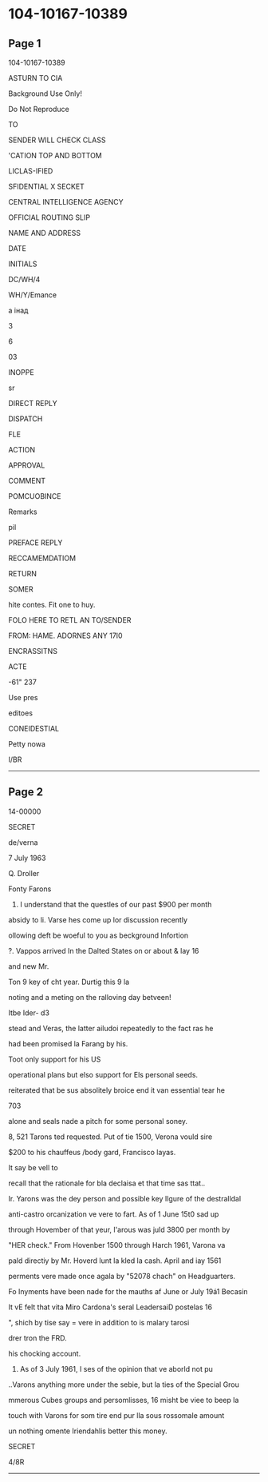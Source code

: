 # 104-10167-10389

## Page 1

104-10167-10389

ASTURN TO CIA

Background Use Only!

Do Not Reproduce

TO

SENDER WILL CHECK CLASS

'CATION TOP AND BOTTOM

LICLAS-IFIED

SFIDENTIAL X SECKET

CENTRAL INTELLIGENCE AGENCY

OFFICIAL ROUTING SLIP

NAME AND ADDRESS

DATE

INITIALS

DC/WH/4

WH/Y/Emance

а інад

3

6

03

INOPPE

sr

DIRECT REPLY

DISPATCH

FLE

ACTION

APPROVAL

COMMENT

POMCUOBINCE

Remarks

pil

PREFACE REPLY

RECCAMEMDATIOM

RETURN

SOMER

hite contes. Fit one to huy.

FOLO HERE TO RETL AN TO/SENDER

FROM: HAME. ADORNES ANY 17I0

ENCRASSITNS

ACTE

-61" 237

Use pres

editoes

CONEIDESTIAL

Petty nowa

I/BR

---

## Page 2

14-00000

SECRET

de/verna

7 July 1963

Q. Droller

Fonty Farons

1. I understand that the questles of our past $900 per month

absidy to li. Varse hes come up lor discussion recently

ollowing deft be woeful to you as beckground Infortion

?. Vappos arrived In the Dalted States on or about & lay 16

and new Mr.

Ton 9 key of cht year. Durtig this 9 la

noting and a meting on the ralloving day betveen!

Itbe Ider- d3

stead and Veras, the latter ailudoi repeatedly to the fact ras he

had been promised la Farang by his.

Toot only support for his US

operational plans but elso support for Els personal seeds.

reiterated that be sus absolitely broice end it van essential tear he

703

alone and seals nade a pitch for some personal soney.

8, 521 Tarons ted requested. Put of tie 1500, Verona vould sire

$200 to his chauffeus /body gard, Francisco layas.

It say be vell to

recall that the rationale for bla declaisa et that time sas ttat..

Ir. Yarons was the dey person and possible key Ilgure of the destralldal

anti-castro orcanization ve vere to fart. As of 1 June 15t0 sad up

through Hovember of that yeur, l'arous was juld 3800 per month by

"HER check." From Hovenber 1500 through Harch 1961, Varona va

pald directiy by Mr. Hoverd lunt la kled la cash. April and iay 1561

perments vere made once agala by "52078 chach" on Headguarters.

Fo Inyments have been nade for the mauths af June or July 19á1 Becasin

It vE felt that vita Miro Cardona's seral LeadersaiD postelas 16

", shich by tise say = vere in addition to is malary tarosi

drer tron the FRD.

his chocking account.

1. As of 3 July 1961, I ses of the opinion that ve aborld not pu

..Varons anything more under the sebie, but la ties of the Special Grou

mmerous Cubes groups and persomlisses, 16 misht be viee to beep la

touch with Varons for som tire end pur lla sous rossomale amount

un nothing omente Iriendahlis better this money.

SECRET

4/8R

---


